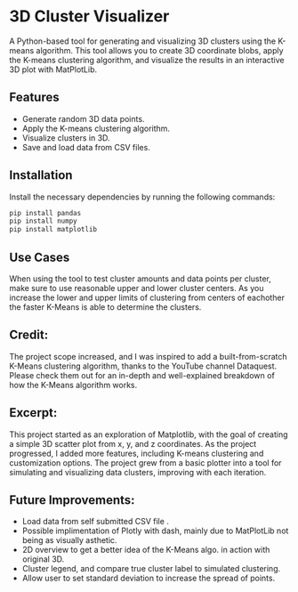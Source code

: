 # 3D Cluster Visualizer

A Python-based tool for generating and visualizing 3D clusters using the K-means algorithm. This tool allows you to create 3D coordinate blobs, apply the K-means clustering algorithm, and visualize the results in an interactive 3D plot with MatPlotLib. 

## Features

- Generate random 3D data points.
- Apply the K-means clustering algorithm.
- Visualize clusters in 3D.
- Save and load data from CSV files.

## Installation

Install the necessary dependencies by running the following commands:

 
```bash
pip install pandas
pip install numpy
pip install matplotlib
```

## Use Cases 
When using the tool to test cluster amounts and data points per cluster, make sure to use reasonable upper and lower cluster centers. As you increase the lower and 
upper limits of clustering from centers of eachother the faster K-Means is able to determine the clusters.

## Credit:
The project scope increased, and I was inspired to add a built-from-scratch K-Means clustering algorithm, thanks to the YouTube channel Dataquest. Please check them out for an in-depth and well-explained breakdown of how the K-Means algorithm works.


## Excerpt:
This project started as an exploration of Matplotlib, with the goal of creating a simple 3D scatter plot from x, y, and z coordinates. As the project progressed, I added more features, including K-means clustering and customization options. The project grew from a basic plotter into a tool for simulating and visualizing data clusters, improving with each iteration.

## Future Improvements:
- Load data from self submitted CSV file .
- Possible implimentation of Plotly with dash, mainly due to MatPlotLib not being as visually asthetic. 
- 2D overview to get a better idea of the K-Means algo. in action with original 3D.
- Cluster legend, and compare true cluster label to simulated clustering.
- Allow user to set standard deviation to increase the spread of points.